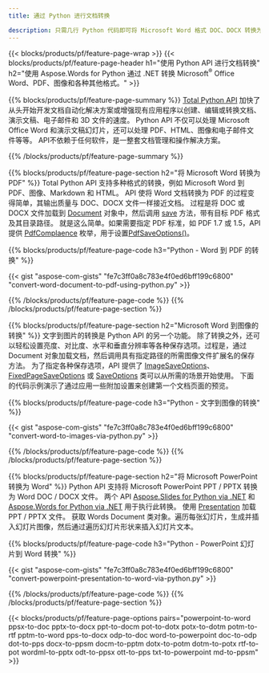 ```yaml
---
title: 通过 Python 进行文档转换 

description: 只需几行 Python 代码即可将 Microsoft Word 格式 DOC、DOCX 转换为 PDF、图像等以及演示幻灯片、电子邮件消息和 3D 图像。
---
```


{{< blocks/products/pf/feature-page-wrap >}}
{{< blocks/products/pf/feature-page-header h1="使用 Python API 进行文档转换" h2="使用 Aspose.Words for Python 通过 .NET 转换 Microsoft<sup>&reg;</sup> Office Word、PDF、图像和各种其他格式。" >}}

{{% blocks/products/pf/feature-page-summary %}}
[Total Python API](https://products.aspose.com/total/python-net/) 加快了从头开始开发文档自动化解决方案或增强现有应用程序以创建、编辑或转换文档、演示文稿、电子邮件和 3D 文件的速度。 Python API 不仅可以处理 Microsoft Office Word 和演示文稿幻灯片，还可以处理 PDF、HTML、图像和电子邮件文件等等。 API不依赖于任何软件，是一整套文档管理和操作解决方案。

{{% /blocks/products/pf/feature-page-summary  %}}

{{% blocks/products/pf/feature-page-section  h2="将 Microsoft Word 转换为 PDF" %}}
Total Python API 支持多种格式的转换，例如 Microsoft Word 到 PDF、图像、Markdown 和 HTML。 API 使将 Word 文档转换为 PDF 的过程变得简单，其输出质量与 DOC、DOCX 文件一样接近文档。 过程是将 DOC 或 DOCX 文件加载到 [Document](https://reference.aspose.com/words/python-net/aspose.words/document/) 对象中，然后调用 [save](https://reference.aspose.com/words/python-net/aspose.words/document/save/) 方法，带有目标 PDF 格式及其目录路径。 就是这么简单。如果需要指定 PDF 标准，如 PDF 1.7 或 1.5，API 提供 [PdfComplaence](https://reference.aspose.com/words/python-net/aspose.words.saving/pdfcompliance/) 枚举，用于设置[PdfSaveOptions()](https://reference.aspose.com/words/python-net/aspose.words.saving/pdfsaveoptions/)。 

{{% blocks/products/pf/feature-page-code h3="Python - Word 到 PDF 的转换" %}}

{{< gist "aspose-com-gists" "fe7c3ff0a8c783e4f0ed6bff199c6800" "convert-word-document-to-pdf-using-python.py" >}}

{{% /blocks/products/pf/feature-page-code  %}}
{{% /blocks/products/pf/feature-page-section %}}

{{% blocks/products/pf/feature-page-section  h2="Microsoft Word 到图像的转换" %}}
文字到图片的转换是 Python API 的另一个功能。 除了转换之外，还可以轻松设置亮度、对比度、水平和垂直分辨率等各种保存选项。过程是，通过 Document 对象加载文档，然后调用具有指定路径的所需图像文件扩展名的保存方法。 为了指定各种保存选项，API 提供了 [ImageSaveOptions](https://reference.aspose.com/words/python-net/aspose.words.saving/imagesaveoptions/)、[FixedPageSaveOptions](https://reference.aspose.com/words/python-net/aspose.words.saving/fixedpagesaveoptions/) 或 [SaveOptions](https://reference.aspose.com/words/python-net/aspose.words.saving/saveoptions/) 类可以从所需的场景开始使用。 下面的代码示例演示了通过应用一些附加设置来创建第一个文档页面的预览。

{{% blocks/products/pf/feature-page-code h3="Python - 文字到图像的转换" %}}

{{< gist "aspose-com-gists" "fe7c3ff0a8c783e4f0ed6bff199c6800" "convert-word-to-images-via-python.py" >}}

{{% /blocks/products/pf/feature-page-code  %}}
{{% /blocks/products/pf/feature-page-section %}}

{{% blocks/products/pf/feature-page-section  h2="将 Microsoft PowerPoint 转换为 Word" %}}
Python API 支持将 Microsoft PowerPoint PPT / PPTX 转换为 Word DOC / DOCX 文件。 两个 API [Aspose.Slides for Python via .NET](https://products.aspose.com/slides/python-net/) 和 [Aspose.Words for Python via .NET](https://products.aspose.com/words/python-net/) 用于执行此转换。 使用 [Presentation](https://reference.aspose.com/slides/python-net/aspose.slides/presentation/) 加载 PPT / PPTX 文件。 获取 Words Document 类对象。遍历每张幻灯片，生成并插入幻灯片图像，然后通过遍历幻灯片形状来插入幻灯片文本。

{{% blocks/products/pf/feature-page-code h3="Python - PowerPoint 幻灯片到 Word 转换" %}}

{{< gist "aspose-com-gists" "fe7c3ff0a8c783e4f0ed6bff199c6800" "convert-powerpoint-presentation-to-word-via-python.py" >}}


{{% /blocks/products/pf/feature-page-code  %}}
{{% /blocks/products/pf/feature-page-section %}}


{{< blocks/products/pf/feature-page-options pairs="powerpoint-to-word ppsx-to-doc pptx-to-docx ppt-to-docm pot-to-dotx potx-to-dotm potm-to-rtf pptm-to-word pps-to-docx odp-to-doc word-to-powerpoint doc-to-odp dot-to-pps docx-to-ppsm docm-to-pptm dotx-to-potm dotm-to-potx rtf-to-pot wordml-to-pptx odt-to-ppsx ott-to-pps txt-to-powerpoint md-to-ppsm" >}}